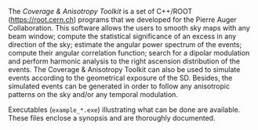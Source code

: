 The *Coverage & Anisotropy Toolkit* is a set of C++/ROOT (https://root.cern.ch) programs that we developed for the Pierre Auger Collaboration. This software allows the users to smooth sky maps with any beam window; compute the statistical significance of an excess in any direction of the sky; estimate the angular power spectrum of the events; compute their angular correlation function; search for a dipolar modulation and perform harmonic analysis to the right ascension distribution of the events. The Coverage & Anisotropy Toolkit can also be used to simulate events according to the geometrical exposure of the SD. Besides, the simulated events can be generated in order to follow any anisotropic patterns on the sky and/or any temporal modulation.

Executables (`example_*.exe`) illustrating what can be done are available. These files enclose a synopsis and are thoroughly documented.
